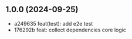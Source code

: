 ## 1.0.0 (2024-09-25)

- a249635 feat(test): add e2e test
- 176292b feat: collect dependencies core logic
